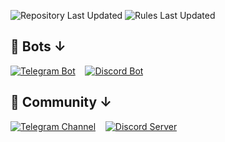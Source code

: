 ![Repository Last Updated](https://img.shields.io/badge/Repository_last_updated-2025.04.02-green) ![Rules Last Updated](https://img.shields.io/badge/Rules_last_updated-2024.10.08-green)

## 🤖 Bots ↓

[![Telegram Bot](https://img.shields.io/badge/Telegram_Bot-2CA5E0?style=for-the-badge&logo=telegram&logoColor=white)](https://t.me/darateria_bot)&nbsp;&nbsp;&nbsp;
[![Discord Bot](https://img.shields.io/badge/Discord_Bot-5865F2?style=for-the-badge&logo=discord&logoColor=white)](https://discord.com/invite/QqY5GdUTXw)

## 👥 Community ↓

[![Telegram Channel](https://img.shields.io/badge/Telegram_Channel-2CA5E0?style=for-the-badge&logo=telegram&logoColor=white)](https://t.me/your_channel)&nbsp;&nbsp;&nbsp;
[![Discord Server](https://img.shields.io/badge/Join_our_Discord-5865F2?style=for-the-badge&logo=discord&logoColor=white)](https://discord.com/invite/QqY5GdUTXw)
